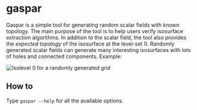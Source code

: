 gaspar
======

Gaspar is a simple tool for generating random scalar fields with known topology. The main purpose of the tool is to help users verify isosurface extraction algorithms. In addition to the scalar field, the tool  also provides the *expected topology* of the isosurface at the level-set 0. Randomly generated scalar fields can generate many interesting isosurfaces with lots of holes and connected components. Example:

![Isolevel 0 for a randomly generated grid][ex-00]

[ex-00]: https://raw.github.com/tiagoetiene/gaspar/master/pic/ex-00.png "Isolevel 0 for a randomly generated grid"

How to
----------

Type `gaspar --help` for all the available options.
